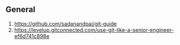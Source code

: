 ## General

1. https://github.com/sadanandpai/git-guide
2. https://levelup.gitconnected.com/use-git-like-a-senior-engineer-ef6d741c898e